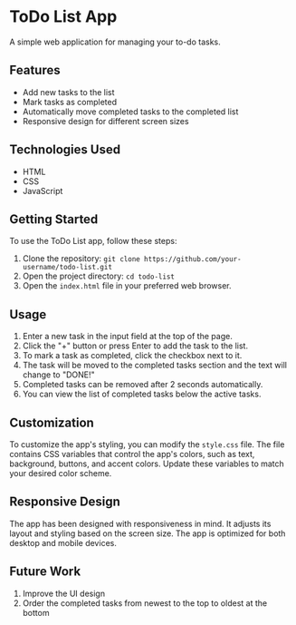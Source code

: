 # ToDo List App

A simple web application for managing your to-do tasks.

## Features

- Add new tasks to the list
- Mark tasks as completed
- Automatically move completed tasks to the completed list
- Responsive design for different screen sizes

## Technologies Used

- HTML
- CSS
- JavaScript

## Getting Started

To use the ToDo List app, follow these steps:

1. Clone the repository: `git clone https://github.com/your-username/todo-list.git`
2. Open the project directory: `cd todo-list`
3. Open the `index.html` file in your preferred web browser.

## Usage

1. Enter a new task in the input field at the top of the page.
2. Click the "+" button or press Enter to add the task to the list.
3. To mark a task as completed, click the checkbox next to it.
4. The task will be moved to the completed tasks section and the text will change to "DONE!"
5. Completed tasks can be removed after 2 seconds automatically.
6. You can view the list of completed tasks below the active tasks.

## Customization

To customize the app's styling, you can modify the `style.css` file. The file contains CSS variables that control the app's colors, such as text, background, buttons, and accent colors. Update these variables to match your desired color scheme.

## Responsive Design

The app has been designed with responsiveness in mind. It adjusts its layout and styling based on the screen size. The app is optimized for both desktop and mobile devices.

## Future Work
1. Improve the UI design
2. Order the completed tasks from newest to the top to oldest at the bottom
